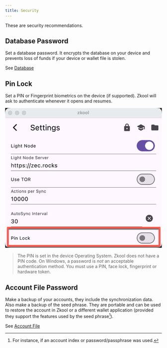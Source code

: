 ```yaml
---
title: Security
---
```


These are security recommendations.

## Database Password

Set a database password. It encrypts the database on your device and prevents
loss of funds if your device or wallet file is stolen.

See [Database](../recipe/database.md)

## Pin Lock

Set a PIN or Fingerprint biometrics on the device (if supported). Zkool will ask
to authenticate whenever it opens and resumes.

![Pin Lock](./images/22.pinlock.png)

> The PIN is set in the device Operating System. Zkool does not have a PIN code.
> On Windows, a password is *not* an acceptable authentication method. You must
> use a PIN, face lock, fingerprint or hardware token.

## Account File Password

Make a backup of your accounts, they include the synchronization data. Also make
a backup of the seed phrase. They are portable and can be used to restore the
account in Zkool or a different wallet application (provided they support the
features used by the seed phrase[^1]).

See [Account File](./database.md#account-file)

[^1]: For instance, if an account index or password/passphrase was used.


